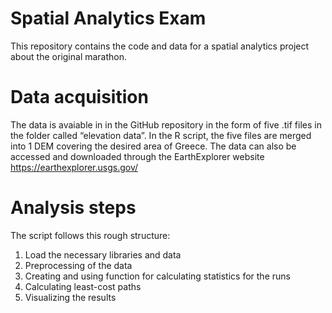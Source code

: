 # Spatial Analytics Exam

This repository contains the code and data for a spatial analytics project about the original marathon. 

# Data acquisition
The data is avaiable in in the GitHub repository in the form of five .tif files in the folder called “elevation data”. In the R script, the five files are merged into 1 DEM covering the desired area of Greece. The data can also be accessed and downloaded through the EarthExplorer website https://earthexplorer.usgs.gov/ 

# Analysis steps
The script follows this rough structure: 
1. Load the necessary libraries and data
2. Preprocessing of the data
3. Creating and using function for calculating statistics for the runs
4. Calculating least-cost paths
5. Visualizing the results
